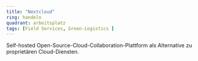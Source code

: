 ```yaml
---
title: "Nextcloud"
ring: handeln
quadrant: arbeitsplatz
tags: [Field Services, Green-Logistics ]
---
```


Self-hosted Open-Source-Cloud-Collaboration-Plattform als Alternative zu proprietären Cloud-Diensten.
